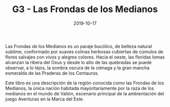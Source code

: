 ﻿---
title: G3 - Las Frondas de los Medianos
summary: Este libro es una descripción de la región conocida como las Frondas de los Medianos, la única nación habitada mayoritariamente por la raza de los medianos en el mundo de Valion.
authors:
- Carlos de la Cruz
date: 2019-10-17
type: post
categories:
- Clásicos de la Marca
- Línea G
tags:
- Gazetter
minlevels: "1"
maxlevels: "36"
prices: 6,00€
session: "indeterminado"
mincharacters: "4"
maxcharacters: "6"
eval: oficial
cover: "G3-fronda-de-los-medianos.jpg"
download: "G3-fronda-de-los-medianos.pdf"
moreinfo: "https://tesorosdelamarca.com/producto/las-frondas-de-los-medianos/"
license: "OGL"
draft: false

---

Las Frondas de los Medianos es un paraje bucólico, de belleza natural sublime, conformado por suaves colinas herbosas cubiertas de cúmulos de flores salvajes con vivos y alegres colores. Hacia el oeste, las floridas lomas alcanzan la ribera del Oxus y desde lo alto de las quebradas se puede observar, a lo lejos, la sombra oscura de la ciénaga y la gran mancha esmeralda de las Praderas de los Centauros.

Este libro es una descripción de la región conocida como las Frondas de los Medianos, la única nación habitada mayoritariamente por la raza de los medianos en el mundo de Valión, escenario principal de la ambientación del juego Aventuras en la Marca del Este.
